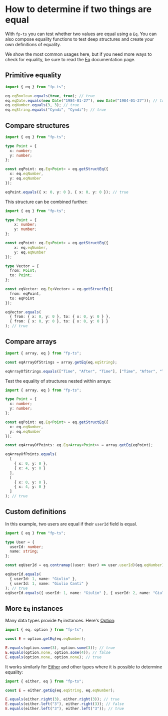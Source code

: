# How to determine if two things are equal

With `fp-ts` you can test whether two values are equal using a `Eq`. You can also compose equality functions to test deep structures and create your own definitions of equality.

We show the most common usages here, but if you need more ways to check for equality, be sure to read the [Eq](https://gcanti.github.io/fp-ts/modules/Eq.ts) documentation page.

## Primitive equality

```ts
import { eq } from "fp-ts";

eq.eqBoolean.equals(true, true); // true
eq.eqDate.equals(new Date("1984-01-27"), new Date("1984-01-27")); // true
eq.eqNumber.equals(3, 3); // true
eq.eqString.equals("Cyndi", "Cyndi"); // true
```

## Compare structures

```ts
import { eq } from "fp-ts";

type Point = {
  x: number;
  y: number;
};

const eqPoint: eq.Eq<Point> = eq.getStructEq({
  x: eq.eqNumber,
  y: eq.eqNumber
});

eqPoint.equals({ x: 0, y: 0 }, { x: 0, y: 0 }); // true
```

This structure can be combined further:

```ts
import { eq } from "fp-ts";

type Point = {
    x: number;
    y: number;
};

const eqPoint: eq.Eq<Point> = eq.getStructEq({
    x: eq.eqNumber,
    y: eq.eqNumber
});

type Vector = {
  from: Point;
  to: Point;
};

const eqVector: eq.Eq<Vector> = eq.getStructEq({
  from: eqPoint,
  to: eqPoint
});

eqVector.equals(
  { from: { x: 0, y: 0 }, to: { x: 0, y: 0 } },
  { from: { x: 0, y: 0 }, to: { x: 0, y: 0 } }
); // true
```

## Compare arrays

```ts
import { array, eq } from "fp-ts";

const eqArrayOfStrings = array.getEq(eq.eqString);

eqArrayOfStrings.equals(["Time", "After", "Time"], ["Time", "After", "Time"]); // true
```

Test the equality of structures nested within arrays:

```ts
import { array, eq } from "fp-ts";

type Point = {
  x: number;
  y: number;
};

const eqPoint: eq.Eq<Point> = eq.getStructEq({
  x: eq.eqNumber,
  y: eq.eqNumber
});

const eqArrayOfPoints: eq.Eq<Array<Point>> = array.getEq(eqPoint);

eqArrayOfPoints.equals(
  [
    { x: 0, y: 0 },
    { x: 4, y: 0 }
  ],
  [
    { x: 0, y: 0 },
    { x: 4, y: 0 }
  ]
); // true
```

## Custom definitions

In this example, two users are equal if their `userId` field is equal.

```ts
import { eq } from "fp-ts";

type User = {
  userId: number;
  name: string;
};

const eqUserId = eq.contramap((user: User) => user.userId)(eq.eqNumber);

eqUserId.equals(
  { userId: 1, name: "Giulio" },
  { userId: 1, name: "Giulio Canti" }
); // true
eqUserId.equals({ userId: 1, name: "Giulio" }, { userId: 2, name: "Giulio" }); // false
```

## More `Eq` instances

Many data types provide `Eq` instances. Here's [Option](https://gcanti.github.io/fp-ts/modules/Option.ts):

```ts
import { eq, option } from "fp-ts";

const E = option.getEq(eq.eqNumber);

E.equals(option.some(3), option.some(3)); // true
E.equals(option.none, option.some(4)); // false
E.equals(option.none, option.none); // true
```

It works similarly for [Either](https://gcanti.github.io/fp-ts/modules/Either.ts) and other types where it is possible to determine equality:

```ts
import { either, eq } from "fp-ts";

const E = either.getEq(eq.eqString, eq.eqNumber);

E.equals(either.right(3), either.right(3)); // true
E.equals(either.left("3"), either.right(3)); // false
E.equals(either.left("3"), either.left("3")); // true
```

